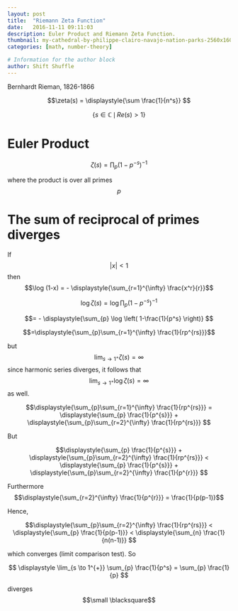 ```yaml
---
layout: post
title:  "Riemann Zeta Function"
date:   2016-11-11 09:11:03
description: Euler Product and Riemann Zeta Function.
thumbnail: my-cathedral-by-philippe-clairo-navajo-nation-parks-2560x1600.jpg
categories: [math, number-theory]

# Information for the author block
author: Shift Shuffle
---
```



Bernhardt Rieman, 1826-1866

$$\zeta(s) = \displaystyle{\sum \frac{1}{n^s}} $$

$$\{s \in \mathbb{C} \, \mid \, Re(s) > 1 \}$$


# Euler Product


$$\zeta(s) = \displaystyle{\prod_{p} (1-p^{-s})^{-1}} $$

where the product is over all primes $$p$$


# The sum of reciprocal of primes diverges

If $$\, \vert x \vert < 1 \,$$ then $$\log (1-x) = - \displaystyle{\sum_{r=1}^{\infty} \frac{x^r}{r}}$$

$$\log \zeta(s) = \log \displaystyle{\prod_{p} (1-p^{-s})^{-1}}$$

$$= - \displaystyle{\sum_{p} \log \left( 1-\frac{1}{p^s} \right)} $$

$$=\displaystyle{\sum_{p}\sum_{r=1}^{\infty} \frac{1}{rp^{rs}}}$$

but $$ \, \lim_{s \to 1^{+}}\zeta(s) = \infty \,
$$ since harmonic series diverges,
it follows that $$ \, \lim_{s \to 1^{+}}\log \zeta(s) = \infty \,
$$ as well.

$$\displaystyle{\sum_{p}\sum_{r=1}^{\infty} \frac{1}{rp^{rs}}} = \displaystyle{\sum_{p} \frac{1}{p^{s}}} + \displaystyle{\sum_{p}\sum_{r=2}^{\infty} \frac{1}{rp^{rs}}} $$

But

$$\displaystyle{\sum_{p} \frac{1}{p^{s}}} + \displaystyle{\sum_{p}\sum_{r=2}^{\infty} \frac{1}{rp^{rs}}} <
\displaystyle{\sum_{p} \frac{1}{p^{s}}} + \displaystyle{\sum_{p}\sum_{r=2}^{\infty} \frac{1}{p^{r}}} $$


Furthermore $$\displaystyle{\sum_{r=2}^{\infty} \frac{1}{p^{r}}} = \frac{1}{p(p-1)}$$

Hence,

$$\displaystyle{\sum_{p}\sum_{r=2}^{\infty} \frac{1}{rp^{rs}}} <
\displaystyle{\sum_{p} \frac{1}{p(p-1)}} <
\displaystyle{\sum_{n} \frac{1}{n(n-1)}}
$$

which converges (limit comparison test). So

$$ \displaystyle \lim_{s \to 1^{+}} \sum_{p} \frac{1}{p^s} = \sum_{p} \frac{1}{p} $$

diverges $$\small \blacksquare$$
